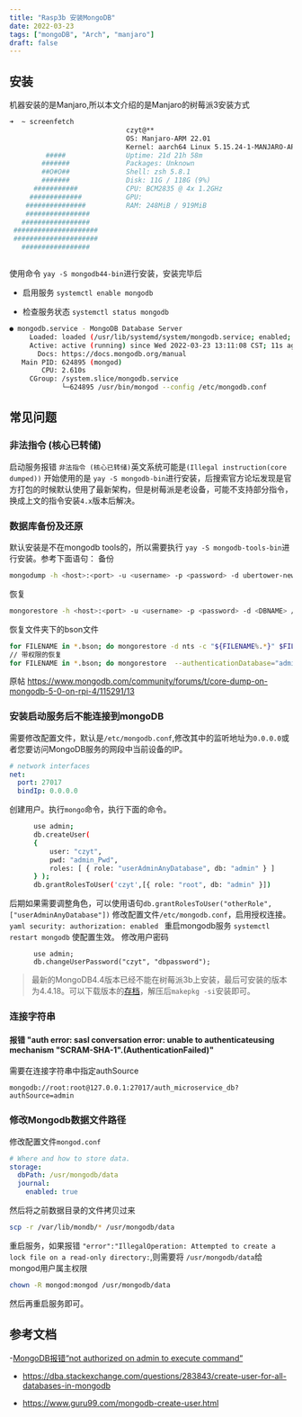 ```yaml
---
title: "Rasp3b 安装MongoDB"
date: 2022-03-23
tags: ["mongoDB", "Arch", "manjaro"]
draft: false
---
```


## 安装

机器安装的是Manjaro,所以本文介绍的是Manjaro的树莓派3安装方式

``` bash
➜  ~ screenfetch
                             czyt@**
                             OS: Manjaro-ARM 22.01
                             Kernel: aarch64 Linux 5.15.24-1-MANJARO-ARM-RPI
         #####               Uptime: 21d 21h 58m
        #######              Packages: Unknown
        ##O#O##              Shell: zsh 5.8.1
        #######              Disk: 11G / 118G (9%)
      ###########            CPU: BCM2835 @ 4x 1.2GHz
     #############           GPU:
    ###############          RAM: 248MiB / 919MiB
    ################
   #################
 #####################
 #####################
   #################



```

使用命令 `yay -S mongodb44-bin`进行安装，安装完毕后

+ 启用服务 `systemctl enable mongodb`

+ 检查服务状态 `systemctl status mongodb`

``` bash
● mongodb.service - MongoDB Database Server
     Loaded: loaded (/usr/lib/systemd/system/mongodb.service; enabled; vendor preset: disabled)
     Active: active (running) since Wed 2022-03-23 13:11:08 CST; 11s ago
       Docs: https://docs.mongodb.org/manual
   Main PID: 624895 (mongod)
        CPU: 2.610s
     CGroup: /system.slice/mongodb.service
             └─624895 /usr/bin/mongod --config /etc/mongodb.conf
```
## 常见问题
### 非法指令 (核心已转储)
 启动服务报错 `非法指令 (核心已转储)`英文系统可能是`(Illegal instruction(core dumped))`
   开始使用的是 `yay -S mongodb-bin`进行安装，后搜索官方论坛发现是官方打包的时候默认使用了最新架构，但是树莓派是老设备，可能不支持部分指令，换成上文的指令安装`4.x`版本后解决。
### 数据库备份及还原
   默认安装是不在mongodb tools的，所以需要执行 `yay -S mongodb-tools-bin`进行安装。参考下面语句：
   备份
   ```bash
   mongodump -h <host>:<port> -u <username> -p <password> -d ubertower-new -o /path/to/destination/directory
   ```
   恢复
   ```bash
   mongorestore -h <host>:<port> -u <username> -p <password> -d <DBNAME> /path/to/destination/directory/<DBNAME>
   ```
   恢复文件夹下的bson文件
   ```bash
   for FILENAME in *.bson; do mongorestore -d nts -c "${FILENAME%.*}" $FILENAME; done
   // 带权限的恢复
   for FILENAME in *.bson; do mongorestore  --authenticationDatabase="admin" -d "nts" -u="xxxx" -p="yyyy"  -c "${FILENAME%.*}" $FILENAME; done
   ```
  原帖 https://www.mongodb.com/community/forums/t/core-dump-on-mongodb-5-0-on-rpi-4/115291/13

### 安装启动服务后不能连接到mongoDB
   需要修改配置文件，默认是`/etc/mongodb.conf`,修改其中的监听地址为`0.0.0.0`或者您要访问MongoDB服务的网段中当前设备的IP。
   ```yaml
   # network interfaces
   net:
     port: 27017
     bindIp: 0.0.0.0
   ```
创建用户。执行`mongo`命令，执行下面的命令。
```bash
      use admin;
      db.createUser(   
      {
          user: "czyt",
          pwd: "admin_Pwd", 
          roles: [ { role: "userAdminAnyDatabase", db: "admin" } ]  
      } );
      db.grantRolesToUser('czyt',[{ role: "root", db: "admin" }])
```
后期如果需要调整角色，可以使用语句`db.grantRolesToUser("otherRole",["userAdminAnyDatabase"])`
修改配置文件`/etc/mongodb.conf`，启用授权连接。
      ```yaml
      security:
          authorization: enabled
      ```
重启mongodb服务 `systemctl restart mongodb` 使配置生效。
 修改用户密码
```shell
      use admin;
      db.changeUserPassword("czyt", "dbpassword");
```
 > 最新的MongoDB4.4版本已经不能在树莓派3b上安装，最后可安装的版本为4.4.18。可以下载版本的[存档](https://aur.archlinux.org/cgit/aur.git/snapshot/aur-754d0709ee78271915f24163cb914aca2f27d758.tar.gz)，解压后`makepkg -si`安装即可。

### 连接字符串

#### 报错 "auth error: sasl conversation error: unable to authenticateusing mechanism "SCRAM-SHA-1".(AuthenticationFailed)"
需要在连接字符串中指定authSource 
```
mongodb://root:root@127.0.0.1:27017/auth_microservice_db?authSource=admin
```
### 修改Mongodb数据文件路径
修改配置文件`mongod.conf`
```yaml
# Where and how to store data.
storage:
  dbPath: /usr/mongodb/data
  journal:
    enabled: true
```
然后将之前数据目录的文件拷贝过来
```bash
scp -r /var/lib/mondb/* /usr/mongodb/data
```
重启服务，如果报错 `"error":"IllegalOperation: Attempted to create a lock file on a read-only directory:`,则需要将 `/usr/mongodb/data`给mongod用户属主权限
```bash
chown -R mongod:mongod /usr/mongodb/data
```
然后再重启服务即可。

## 参考文档

-[MongoDB报错“not authorized on admin to execute command“](https://xiaoligege.blog.csdn.net/article/details/108749801)
- https://dba.stackexchange.com/questions/283843/create-user-for-all-databases-in-mongodb
- https://www.guru99.com/mongodb-create-user.html
  
  ​    
